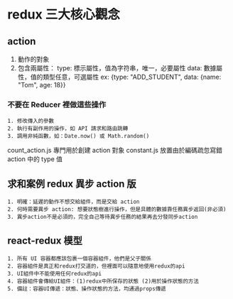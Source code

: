 # redux 三大核心觀念

## action

1. 動作的對象
2. 包含兩屬性：
   type: 標示屬性，值為字符串，唯一，必要屬性
   data: 數據屬性，值的類型任意，可選屬性
   ex: {type: "ADD_STUDENT", data: {name: "Tom", age: 18}}

### 不要在 Reducer 裡做這些操作

    1. 修改傳入的參數
    2. 執行有副作用的操作，如 API 請求和路由跳轉
    3. 調用非純函數，如：Date.now() 或 Math.random()

count_action.js 專門用於創建 action 對象
constant.js 放置由於編碼疏忽寫錯 action 中的 type 值

## 求和案例 redux 異步 action 版

    1. 明確：延遲的動作不想交給組件，而是交給 action
    2. 何時需要異步 action: 想要狀態樹進行操作，但是具體的數據靠任務異步返回(非必須)
    3. 異步action不是必須的，完全自己等待異步任務的結果再去分發同步action

## react-redux 模型

    1. 所有 UI 容器都應該包裹一個容器組件，他們是父子關係
    2. 容器組件是真正和redux打交道的，但裡面可以隨意地使用redux的api
    3. UI組件中不能使用任何redux的api
    4. 容器組件會傳給UI組件：(1)redux中所保存的狀態 (2)用於操作狀態的方法
    5. 備註：容器UI傳遞：狀態、操作狀態的方法，均通過props傳遞
